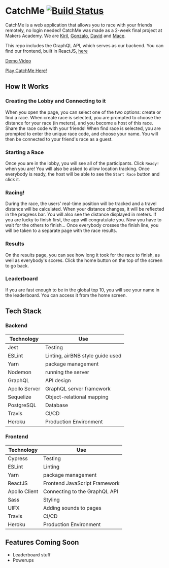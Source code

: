 # CatchMe [![Build Status](https://travis-ci.com/gonzalober/catchme-web.svg?branch=master)](https://travis-ci.com/gonzalober/catchme-web)

CatchMe is a web application that allows you to race with your friends remotely, no login needed!
CatchMe was made as a 2-week final project at Makers Academy. We are [Kiril](https://github.com/kiriarf), [Gonzalo](https://github.com/gonzalober), [David](https://github.com/dm-devtech) and [Mace](https://github.com/mace-akkari).

This repo includes the GraphQL API, which serves as our backend. You can find our frontend, built in ReactJS, [here](https://github.com/gonzalober/catchme-web)

[Demo Video](https://www.youtube.com/watch?v=2YuvLhf_QO8&feature=youtu.be)

[Play CatchMe Here!](https://appcatchme.herokuapp.com)

## How It Works

### Creating the Lobby and Connecting to it

When you open the page, you can select one of the two options: create or find a race.
When create race is selected, you are prompted to choose the distance for your race (in meters), and you become a host of this race. Share the race code with your friends!
When find race is selected, you are prompted to enter the unique race code, and choose your name. You will then be connected to your friend's race as a guest.

### Starting a Race

Once you are in the lobby, you will see all of the participants. Click ```Ready!``` when you are! You will also be asked to allow location tracking.
Once everybody is ready, the host will be able to see the ```Start Race``` button and click it.

### Racing!

During the race, the users' real-time position will be tracked and a travel distance will be calculated.
When your distance changes, it will be reflected in the progress bar. You will also see the distance displayed in meters.
If you are lucky to finish first, the app will congratulate you. Now you have to wait for the others to finish...
Once everybody crosses the finish line, you will be taken to a separate page with the race results.

### Results

On the results page, you can see how long it took for the race to finish, as well as everybody's scores. Click the home button on the top of the screen to go back.

### Leaderboard

If you are fast enough to be in the global top 10, you will see your name in the leaderboard. You can access it from the home screen.



## Tech Stack

### Backend

| Technology    | Use                              |
| ------------- | -------------------------------- |
| Jest          | Testing                          |
| ESLint        | Linting, airBNB style guide used |
| Yarn          | package management               |
| Nodemon       | running the server               |
| GraphQL       | API design                       |
| Apollo Server | GraphQL server framework         |
| Sequelize     | Object-relational mapping        |
| PostgreSQL    | Database                         |
| Travis        | CI/CD                            |
| Heroku        | Production Environment           |

### Frontend

| Technology    | Use                              |
| ------------- | -------------------------------- |
| Cypress       | Testing                          |
| ESLint        | Linting                          |
| Yarn          | package management               |
| ReactJS       | Frontend JavaScript Framework    |
| Apollo Client | Connecting to the GraphQL API    |
| Sass          | Styling                          |
| UIFX          | Adding sounds to pages           |
| Travis        | CI/CD                            |
| Heroku        | Production Environment           |

## Features Coming Soon

- Leaderboard stuff
- Powerups
